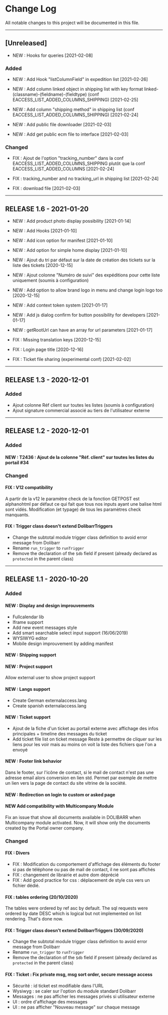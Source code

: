 # Change Log
All notable changes to this project will be documented in this file.
___

## [Unreleased]

- NEW : Hooks for queries [2021-02-08]

### Added

- NEW : Add Hook "listColumnField" in expedition list [2021-02-26]

- NEW : Add column linked object in shipping list with key format linked-(classname)-(fieldname)-(fieldtype) (conf EACCESS_LIST_ADDED_COLUMNS_SHIPPING) [2021-02-25]
  
- NEW : Add column "shipping method" in shipping list (conf EACCESS_LIST_ADDED_COLUMNS_SHIPPING) [2021-02-24]

- NEW : Add public file downloader [2021-02-03]

- NEW : Add get public ecm file to interface [2021-02-03]

### Changed

- FIX : Ajout de l'option "tracking_number" dans la conf EACCESS_LIST_ADDED_COLUMNS_SHIPPING plutôt que la conf EACCESS_LIST_ADDED_COLUMNS  [2021-02-24]

- FIX : tracking_number and no tracking_url in shipping list [2021-02-24]

- FIX : download file [2021-02-03]


___
## RELEASE 1.6 - 2021-01-20
- NEW : Add product photo display possibility [2021-01-14]
- NEW : Add Hooks [2021-01-10]
- NEW : Add icon option for manifest [2021-01-10]
- NEW : Add option for simple home display [2021-01-10]
- NEW : Ajout du tri par défaut sur la date de création des tickets sur la liste des tickets [2020-12-15]
- NEW : Ajout colonne "Numéro de suivi" des expéditions pour cette liste uniquement (soumis à configuration)
- NEW : Add option to allow brand logo in menu and change login logo too [2020-12-15]
- NEW : Add context token system [2021-01-17]
- NEW : Add js dialog confirm for button possibility for developers [2021-01-17]
- NEW : getRootUrl can have an array for url parameters [2021-01-17]

- FIX : Missing translation keys [2020-12-15]
- FIX : Login page title [2020-12-16]
- FIX : Ticket file sharing (experimental conf) [2021-02-02]
___
## RELEASE 1.3 - 2020-12-01

### Added

- Ajout colonne Réf client sur toutes les listes (soumis à configuration)
- Ajout signature commercial associé au tiers de l'utilisateur externe

___
## RELEASE 1.2 - 2020-12-01

### Added

#### NEW : T2436 : Ajout de la colonne "Réf. client" sur toutes les listes du portail #34

### Changed

#### FIX : V12 compatibility
A partir de la v12 le paramètre check de la fonction GETPOST est alphanohtml par défaut ce qui fait que tous nos inputs ayant une balise html sont vidés.
Modification (et typage) de tous les paramètres check manquants.

#### FIX : Trigger class doesn't extend DolibarrTriggers
- Change the subtotal module trigger class definition to avoid error message from Dolibarr
- Rename `run_trigger` to `runTrigger`
- Remove the declaration of the `$db` field if present (already declared as `protected` in the parent class)


___
## RELEASE 1.1 - 2020-10-20

### Added

#### NEW : Display and design improuvements
- Fullcalendar lib
- Iframe support
- Add new event messages style
- Add smart searchable select input support (16/06/2019)
- WYSIWYG editor
- Mobile design improuvement by adding manifest

#### NEW : Shipping support

#### NEW : Project support
Allow external user to show project support

#### NEW : Langs support
- Create German externalaccess.lang
- Create spanish externalaccess.lang

#### NEW : Ticket support
- Ajout de la fiche d'un ticket au portail externe avec affichage des infos principales + timeline des messages du ticket
- Add ticket file list on ticket message
  Reste à permettre de cliquer sur les liens pour les voir mais au moins on voit la liste des fichiers que l'on a envoyé

#### NEW : Footer link behavior
Dans le footer, sur l'icône de contact, si le mail de contact n'est pas une adresse email alors conversion en lien std.
Permet par exemple de mettre un lien vers la page de contact du site vitrine de la société.

#### NEW : Redirection on login to custom or asked page

#### NEW Add compatibility with Multicompany Module
Fix an issue that show all documents available in DOLIBARR when Multicompany module activated.
Now, it will show only the documents created by the Portal owner company.

### Changed

#### FIX : Divers
- FIX : Modification du comportement d'affichage des éléments du footer si pas de téléphone ou pas de mail de contact, il ne sont pas affichés
- FIX : changement de librairie et autre dom déprécié
- FIX : Add good practice for css : déplacement de style css vers un fichier dédié.

#### FIX : tables ordering (20/10/2020)
The tables were ordered by ref asc by default.
The sql requests were ordered by date DESC which is logical but not implemented on list rendering.
That's done now.

#### FIX : Trigger class doesn't extend DolibarrTriggers (30/09/2020)
- Change the subtotal module trigger class definition to avoid error message from Dolibarr
- Rename `run_trigger` to `runTrigger`
- Remove the declaration of the `$db` field if present (already declared as `protected` in the parent class)

#### FIX : Ticket : Fix private msg, msg sort order, secure message access
- Sécurité : id ticket est modifiable dans l'URL
- Wysiwyg : se caler sur l'option du module standard Dolibarr
- Messages : ne pas afficher les messages privés si utilisateur externe
- UI : ordre d'affichage des messages
- UI : ne pas afficher "Nouveau message" sur chaque message

